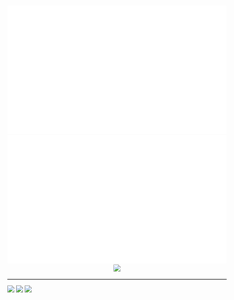 <p align="center">
  <img src ="https://github.com/Mueller-Patrick/github-stats/blob/master/generated/overview.svg">
  <img src="https://github.com/Mueller-Patrick/github-stats/blob/master/generated/languages.svg">
  <img src ="https://github-readme-streak-stats.herokuapp.com?user=Mueller-Patrick&theme=darcula&hide_border=true&background=FFFFFF00">
</p>
<hr>
<span>
  <a href="https://www.linkedin.com/in/mueller-patrick-ka/"><img src="https://img.shields.io/badge/LinkedIn-0077B5?logo=linkedin&logoColor=white"/></a>
  <img src="https://visitor-badge.glitch.me/badge?page_id=Mueller-Patrick.Mueller-Patrick"/>
  <img src="https://img.shields.io/github/followers/Mueller-Patrick.svg?style=social&label=Follow&maxAge=2592000"/>
</span>
